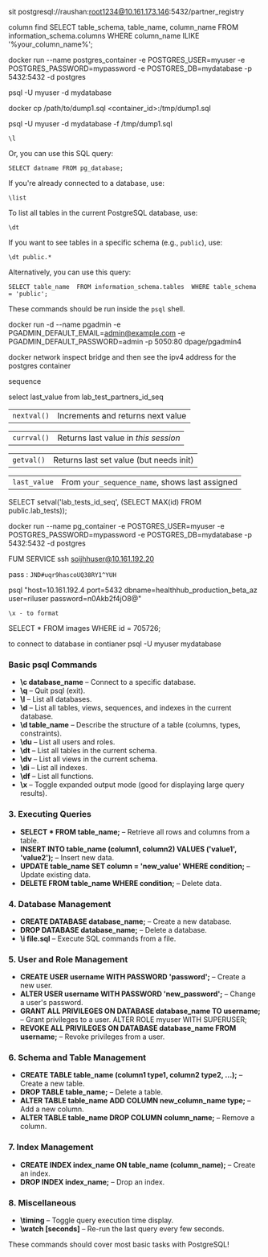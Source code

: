 
sit
postgresql://raushan:root1234@10.161.173.146:5432/partner_registry

column find
SELECT table_schema, table_name, column_name
FROM information_schema.columns
WHERE column_name ILIKE '%your_column_name%';



docker run --name postgres_container -e POSTGRES_USER=myuser -e POSTGRES_PASSWORD=mypassword -e POSTGRES_DB=mydatabase -p 5432:5432 -d postgres

 psql -U myuser -d mydatabase
 
docker cp /path/to/dump1.sql <container_id>:/tmp/dump1.sql

psql -U myuser -d mydatabase -f /tmp/dump1.sql


`\l`

Or, you can use this SQL query:

`SELECT datname FROM pg_database;`

If you're already connected to a database, use:

`\list`



To list all tables in the current PostgreSQL database, use:

`\dt`

If you want to see tables in a specific schema (e.g., `public`), use:

`\dt public.*`

Alternatively, you can use this query:

`SELECT table_name  FROM information_schema.tables  WHERE table_schema = 'public';`

These commands should be run inside the `psql` shell.


docker run -d  --name pgadmin  -e PGADMIN_DEFAULT_EMAIL=admin@example.com -e PGADMIN_DEFAULT_PASSWORD=admin -p 5050:80 dpage/pgadmin4



docker network inspect bridge
 and then see the ipv4 address for the postgres container 

sequence

select last_value from lab_test_partners_id_seq

|   |   |
|---|---|
|`nextval()`|Increments and returns next value|

|   |   |
|---|---|
|`currval()`|Returns last value in _this session_|

|   |   |
|---|---|
|`getval()`|Returns last set value (but needs init)|

|   |   |
|---|---|
|`last_value`|From `your_sequence_name`, shows last assigned|


SELECT setval('lab_tests_id_seq', (SELECT MAX(id) FROM public.lab_tests));




docker run --name pg_container -e POSTGRES_USER=myuser -e POSTGRES_PASSWORD=mypassword -e POSTGRES_DB=mydatabase -p 5432:5432 -d postgres


FUM SERVICE 
ssh soijhhuser@10.161.192.20

pass :
`JND#uqr9hascoUQ38RY1^YUH`

psql "host=10.161.192.4 port=5432 dbname=healthhub_production_beta_az user=riluser password=n0Akb2f4jO8@"

`\x - to format`

SELECT * FROM images WHERE id = 705726;


to connect to database in contianer
 psql -U myuser mydatabase

### **Basic psql Commands**

- **\c database_name** – Connect to a specific database.
- **\q** – Quit psql (exit).
- **\l** – List all databases.
- **\d** – List all tables, views, sequences, and indexes in the current database.
- **\d table_name** – Describe the structure of a table (columns, types, constraints).
- **\du** – List all users and roles.
- **\dt** – List all tables in the current schema.
- **\dv** – List all views in the current schema.
- **\di** – List all indexes.
- **\df** – List all functions.
- **\x** – Toggle expanded output mode (good for displaying large query results).

### 3. **Executing Queries**

- **SELECT * FROM table_name;** – Retrieve all rows and columns from a table.
- **INSERT INTO table_name (column1, column2) VALUES ('value1', 'value2');** – Insert new data.
- **UPDATE table_name SET column = 'new_value' WHERE condition;** – Update existing data.
- **DELETE FROM table_name WHERE condition;** – Delete data.

### 4. **Database Management**

- **CREATE DATABASE database_name;** – Create a new database.
- **DROP DATABASE database_name;** – Delete a database.
- **\i file.sql** – Execute SQL commands from a file.

### 5. **User and Role Management**

- **CREATE USER username WITH PASSWORD 'password';** – Create a new user.
- **ALTER USER username WITH PASSWORD 'new_password';** – Change a user's password.
- **GRANT ALL PRIVILEGES ON DATABASE database_name TO username;** – Grant privileges to a user.
ALTER ROLE myuser WITH SUPERUSER;
- **REVOKE ALL PRIVILEGES ON DATABASE database_name FROM username;** – Revoke privileges from a user.

### 6. **Schema and Table Management**

- **CREATE TABLE table_name (column1 type1, column2 type2, ...);** – Create a new table.
- **DROP TABLE table_name;** – Delete a table.
- **ALTER TABLE table_name ADD COLUMN new_column_name type;** – Add a new column.
- **ALTER TABLE table_name DROP COLUMN column_name;** – Remove a column.

### 7. **Index Management**

- **CREATE INDEX index_name ON table_name (column_name);** – Create an index.
- **DROP INDEX index_name;** – Drop an index.

### 8. **Miscellaneous**

- **\timing** – Toggle query execution time display.
- **\watch [seconds]** – Re-run the last query every few seconds.

These commands should cover most basic tasks with PostgreSQL!